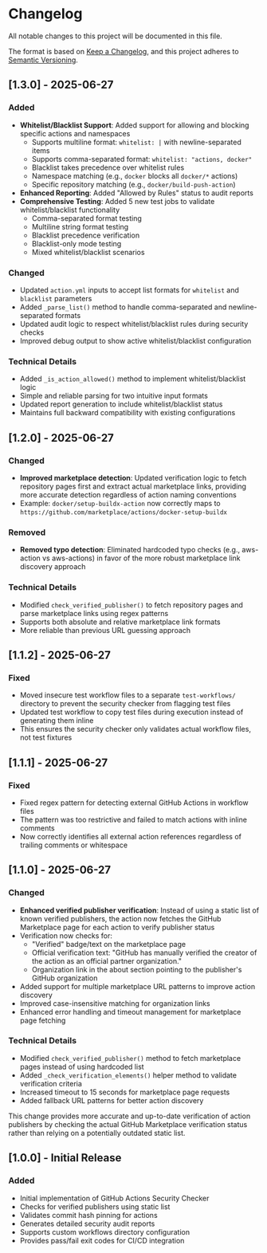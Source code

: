 # Changelog

All notable changes to this project will be documented in this file.

The format is based on [Keep a Changelog](https://keepachangelog.com/en/1.0.0/),
and this project adheres to [Semantic Versioning](https://semver.org/spec/v2.0.0.html).

## [1.3.0] - 2025-06-27

### Added
- **Whitelist/Blacklist Support**: Added support for allowing and blocking specific actions and namespaces
  - Supports multiline format: `whitelist: |` with newline-separated items
  - Supports comma-separated format: `whitelist: "actions, docker"`
  - Blacklist takes precedence over whitelist rules
  - Namespace matching (e.g., `docker` blocks all `docker/*` actions)
  - Specific repository matching (e.g., `docker/build-push-action`)
- **Enhanced Reporting**: Added "Allowed by Rules" status to audit reports
- **Comprehensive Testing**: Added 5 new test jobs to validate whitelist/blacklist functionality
  - Comma-separated format testing
  - Multiline string format testing  
  - Blacklist precedence verification
  - Blacklist-only mode testing
  - Mixed whitelist/blacklist scenarios

### Changed
- Updated `action.yml` inputs to accept list formats for `whitelist` and `blacklist` parameters
- Added `_parse_list()` method to handle comma-separated and newline-separated formats
- Updated audit logic to respect whitelist/blacklist rules during security checks
- Improved debug output to show active whitelist/blacklist configuration

### Technical Details
- Added `_is_action_allowed()` method to implement whitelist/blacklist logic
- Simple and reliable parsing for two intuitive input formats
- Updated report generation to include whitelist/blacklist status
- Maintains full backward compatibility with existing configurations

## [1.2.0] - 2025-06-27

### Changed
- **Improved marketplace detection**: Updated verification logic to fetch repository pages first and extract actual marketplace links, providing more accurate detection regardless of action naming conventions
- Example: `docker/setup-buildx-action` now correctly maps to `https://github.com/marketplace/actions/docker-setup-buildx`

### Removed
- **Removed typo detection**: Eliminated hardcoded typo checks (e.g., aws-action vs aws-actions) in favor of the more robust marketplace link discovery approach

### Technical Details
- Modified `check_verified_publisher()` to fetch repository pages and parse marketplace links using regex patterns
- Supports both absolute and relative marketplace link formats
- More reliable than previous URL guessing approach

## [1.1.2] - 2025-06-27

### Fixed
- Moved insecure test workflow files to a separate `test-workflows/` directory to prevent the security checker from flagging test files
- Updated test workflow to copy test files during execution instead of generating them inline
- This ensures the security checker only validates actual workflow files, not test fixtures

## [1.1.1] - 2025-06-27

### Fixed
- Fixed regex pattern for detecting external GitHub Actions in workflow files
- The pattern was too restrictive and failed to match actions with inline comments
- Now correctly identifies all external action references regardless of trailing comments or whitespace

## [1.1.0] - 2025-06-27

### Changed
- **Enhanced verified publisher verification**: Instead of using a static list of known verified publishers, the action now fetches the GitHub Marketplace page for each action to verify publisher status
- Verification now checks for:
  - "Verified" badge/text on the marketplace page
  - Official verification text: "GitHub has manually verified the creator of the action as an official partner organization."
  - Organization link in the about section pointing to the publisher's GitHub organization
- Added support for multiple marketplace URL patterns to improve action discovery
- Improved case-insensitive matching for organization links
- Enhanced error handling and timeout management for marketplace page fetching

### Technical Details
- Modified `check_verified_publisher()` method to fetch marketplace pages instead of using hardcoded list
- Added `_check_verification_elements()` helper method to validate verification criteria
- Increased timeout to 15 seconds for marketplace page requests
- Added fallback URL patterns for better action discovery

This change provides more accurate and up-to-date verification of action publishers by checking the actual GitHub Marketplace verification status rather than relying on a potentially outdated static list.

## [1.0.0] - Initial Release

### Added
- Initial implementation of GitHub Actions Security Checker
- Checks for verified publishers using static list
- Validates commit hash pinning for actions
- Generates detailed security audit reports
- Supports custom workflows directory configuration
- Provides pass/fail exit codes for CI/CD integration